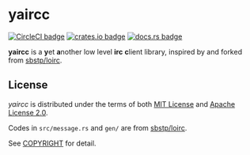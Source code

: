 # yaircc

[![CircleCI badge]][CircleCI]
[![crates.io badge]][crates.io]
[![docs.rs badge]][docs.rs]

**yaircc** is a **y**et **a**nother low level **irc** **c**lient library, inspired by and forked from [sbstp/loirc].

## License

_yaircc_ is distributed under the terms of both [MIT License] and
[Apache License 2.0].

Codes in `src/message.rs` and `gen/` are from [sbstp/loirc].

See [COPYRIGHT] for detail.

[CircleCI]: https://circleci.com/gh/pbzweihander/yaircc
[CircleCI badge]: https://circleci.com/gh/pbzweihander/yaircc.svg?style=shield
[crates.io]: https://crates.io/crates/yaircc
[crates.io badge]: https://badgen.net/crates/v/yaircc
[docs.rs]: https://docs.rs/yaircc
[docs.rs badge]: https://docs.rs/yaircc/badge.svg
[sbstp/loirc]: https://github.com/sbstp/loirc
[MIT License]: LICENSE-MIT
[Apache License 2.0]: LICENSE-APACHE
[COPYRIGHT]: COPYRIGHT
